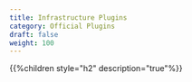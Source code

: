 ```yaml
---
title: Infrastructure Plugins
category: Official Plugins
draft: false
weight: 100
---
```


{{%children style="h2" description="true"%}}